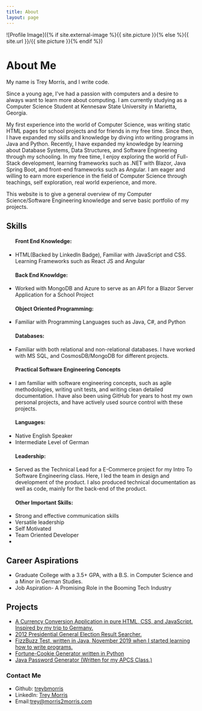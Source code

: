 ```yaml
---
title: About
layout: page
---
```

![Profile Image]({% if site.external-image %}{{ site.picture }}{% else %}{{ site.url }}/{{ site.picture }}{% endif %})

<h1>About Me</h1>

<p>My name is Trey Morris, and I write code.</p>

<p> Since a young age, I've had a passion with computers and a desire to always want to learn more about computing. I am currently studying as a Computer Science Student at Kennesaw State University in Marietta, Georgia.</p>

<p> My first experience into the world of Computer Science, was writing static HTML pages for school projects and for friends in my free time. Since then, I have expanded my skills and knowledge by diving into writing programs in Java and Python. Recently, I have expanded my knowledge by learning about Database Systems, Data Structures, and Software Engineering through my schooling. In my free time, I enjoy exploring the world of Full-Stack development, learning frameworks such as .NET with Blazor, Java Spring Boot, and front-end frameworks such as Angular. I am eager and willing to earn more experience in the field of Computer Science through teachings, self exploration, real world experience, and more.</p> 


<p> This website is to give a general overview of my Computer Science/Software Engineering knowledge and serve basic portfolio of my projects. </p>


<h2>Skills</h2>
<ul class="skill-list">
	<h4>Front End Knowledge:</h4>
	<li>HTML(Backed by LinkedIn Badge), Familiar with JavaScript and CSS. Learning Frameworks such as React JS and Angular</li>
	<h4>Back End Knowldge:</h4>
	<li>Worked with MongoDB and Azure to serve as an API for a Blazor Server Application for a School Project</li>
	<h4>Object Oriented Programming:</h4>
	<li>Familiar with Programming Languages such as Java, C#, and Python</li>
	<h4>Databases:</h4>
	<li>Familiar with both relational and non-relational databases. I have worked with MS SQL, and CosmosDB/MongoDB for different projects.</li> 
	<h4>Practical Software Engineering Concepts</h4>
	<li>I am familiar with software engineering concepts, such as agile methodologies, writing unit tests, and writing clean detailed documentation. I have also been using GitHub for years to host my own personal projects, and have actively used source control with these projects.</li>
	<h4>Languages:</h4>
	<li>Native English Speaker</li> 
	<li>Intermediate Level of German</li>
	<h4>Leadership:</h4>
	<li>Served as the Technical Lead for a E-Commerce project for my Intro To Software Engineering class. Here, I led the team in design and development of the product. I also produced technical documentation as well as code, mainly for the back-end of the product.</li>
	<h4>Other Important Skills:</h4>
	<li>Strong and effective communication skills</li>
	<li>Versatile leadership</li>
	<li>Self Motivated</li>
	<li>Team Oriented Developer</li>
	<li></li>
	
</ul>

<h2>Career Aspirations</h2>
<ul class="career-aspirations">
	<li>Graduate College with a 3.5+ GPA, with a B.S. in Computer Science and a Minor in German Studies.</li>
	<li>Job Aspiration- A Promising Role in the Booming Tech Industry</li>	
</ul>

<h2>Projects</h2>
<ul>
	<li><a href="https://github.com/TreyBMorris/CurrencyConversion"> A Currency Conversion Application in pure HTML, CSS, and JavaScript. Inspired by my trip to Germany.</a></li>
	<li><a href = "https://github.com/TreyBMorris/2012GeneralElectionResultsSearch">2012 Presidential General Election Result Searcher.</a></li>
	<li><a href="https://github.com/TreyBMorris/FizzBuzz">FizzBuzz Test, written in Java, November 2019 when I started learning how to write programs.</a></li>
	<li><a href="https://github.com/TreyBMorris/Fortune-Cookies">Fortune-Cookie Generator written in Python</a></li>
	<li><a href="https://github.com/TreyBMorris/Password-Generator-Java">Java Password Generator (Written for my APCS Class.)</a></li>
</ul>

<h3><strong>Contact Me</strong></h3>
<ul class = "contact-info">
	<li>Github: <a href="https://github.com/TreyBMorris">treybmorris</a></li>
	<li>LinkedIn: <a href="https://www.linkedin.com/in/treybmorris/">Trey Morris</a></li>
	<li>Email:<a href="mailto:trey@morris2morris.com">trey@morris2morris.com</a></li>
</ul>


